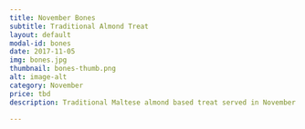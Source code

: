 ```yaml
---
title: November Bones
subtitle: Traditional Almond Treat
layout: default
modal-id: bones
date: 2017-11-05
img: bones.jpg
thumbnail: bones-thumb.png
alt: image-alt
category: November
price: tbd
description: Traditional Maltese almond based treat served in November. Available with a traditional icing glaze or your own choice of topping for a modern twist on this classic.

---
```

